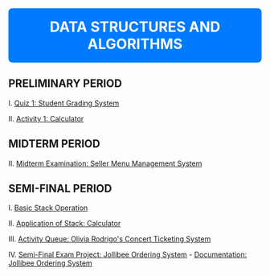<div align="center" style="background-color: #007BFF; color: white; padding: 20px; border-radius: 8px;">
  <h1 style="margin: 0;">DATA STRUCTURES AND ALGORITHMS</h1>
</div>

## PRELIMINARY PERIOD
I. [Quiz 1: Student Grading System](https://github.com/PetyrBob/Data-Structures-and-Algorithms/blob/main/calcuaverage.cpp) 

II. [Activity 1: Calculator](https://github.com/PetyrBob/Data-Structures-and-Algorithms/blob/main/calculator.cpp)
## MIDTERM PERIOD
II. [Midterm Examination: Seller Menu Management System](https://github.com/PetyrBob/Seller-Menu-Management-Sysrtem)
## SEMI-FINAL PERIOD
I. [Basic Stack Operation](https://github.com/PetyrBob/Data-Structures-and-Algorithms/blob/main/stack.cpp)

II. [Application of Stack: Calculator](https://github.com/PetyrBob/Calculator-Stack)

III. [Activity Queue: Olivia Rodrigo's Concert Ticketing System](https://github.com/PetyrBob/System-Ticketing-Queue)

IV. [Semi-Final Exam Project: Jollibee Ordering System](https://github.com/PetyrBob/Jollibee-Ordering-System-using-Stack-and-Queue-)
    - [Documentation:  Jollibee Ordering System](https://github.com/PetyrBob/Jollibee-Ordering-System-using-Stack-and-Queue-/blob/main/Jollibe_Ordering_System_Documentation.pdf)


